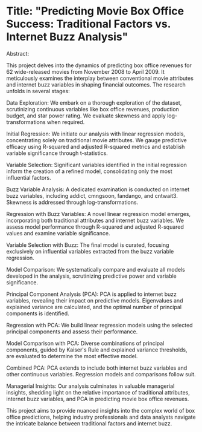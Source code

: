 # Title: "Predicting Movie Box Office Success: Traditional Factors vs. Internet Buzz Analysis"

Abstract:

This project delves into the dynamics of predicting box office revenues for 62 wide-released movies from November 2008 to April 2009. It meticulously examines the interplay between conventional movie attributes and internet buzz variables in shaping financial outcomes. The research unfolds in several stages:

Data Exploration: We embark on a thorough exploration of the dataset, scrutinizing continuous variables like box office revenues, production budget, and star power rating. We evaluate skewness and apply log-transformations when required.

Initial Regression: We initiate our analysis with linear regression models, concentrating solely on traditional movie attributes. We gauge predictive efficacy using R-squared and adjusted R-squared metrics and establish variable significance through t-statistics.

Variable Selection: Significant variables identified in the initial regression inform the creation of a refined model, consolidating only the most influential factors.

Buzz Variable Analysis: A dedicated examination is conducted on internet buzz variables, including addict, cmngsoon, fandango, and cntwait3. Skewness is addressed through log-transformations.

Regression with Buzz Variables: A novel linear regression model emerges, incorporating both traditional attributes and internet buzz variables. We assess model performance through R-squared and adjusted R-squared values and examine variable significance.

Variable Selection with Buzz: The final model is curated, focusing exclusively on influential variables extracted from the buzz variable regression.

Model Comparison: We systematically compare and evaluate all models developed in the analysis, scrutinizing predictive power and variable significance.

Principal Component Analysis (PCA): PCA is applied to internet buzz variables, revealing their impact on predictive models. Eigenvalues and explained variance are calculated, and the optimal number of principal components is identified.

Regression with PCA: We build linear regression models using the selected principal components and assess their performance.

Model Comparison with PCA: Diverse combinations of principal components, guided by Kaiser's Rule and explained variance thresholds, are evaluated to determine the most effective model.

Combined PCA: PCA extends to include both internet buzz variables and other continuous variables. Regression models and comparisons follow suit.

Managerial Insights: Our analysis culminates in valuable managerial insights, shedding light on the relative importance of traditional attributes, internet buzz variables, and PCA in predicting movie box office revenues.

This project aims to provide nuanced insights into the complex world of box office predictions, helping industry professionals and data analysts navigate the intricate balance between traditional factors and internet buzz.
